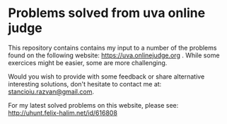# Problems solved from uva online judge
This repository contains contains my input to a number of the problems found on the following website:
    https://uva.onlinejudge.org . 
While some exercices might be easier, some are more challenging. 

Would you wish to provide with some feedback or share alternative interesting solutions, don't hesitate to contact me at:
stancioiu.razvan@gmail.com. 

For my latest solved problems on this website, please see: 
http://uhunt.felix-halim.net/id/616808
